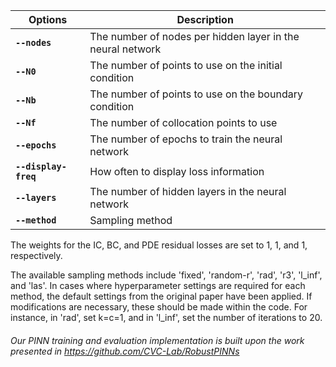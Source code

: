 | Options | Description|
|---|---|
|**`--nodes`**|      The number of nodes per hidden layer in the neural network|
|**`--N0`** |               The number of points to use on the initial condition|
|**`--Nb`** |               The number of points to use on the boundary condition|
|**`--Nf`** |             The number of collocation points to use||
|**`--epochs`**|       The number of epochs to train the neural network|
|**`--display-freq`**|  How often to display loss information|
|**`--layers`**| The number of hidden layers in the neural network|
|**`--method`**| Sampling method|

The weights for the IC, BC, and PDE residual losses are set to 1, 1, and 1, respectively.

The available sampling methods include 'fixed', 'random-r', 'rad', 'r3', 'l_inf', and 'las'. In cases where hyperparameter settings are required for each method, the default settings from the original paper have been applied. If modifications are necessary, these should be made within the code. For instance, in 'rad', set k=c=1, and in 'l_inf', set the number of iterations to 20.

###### Our PINN training and evaluation implementation is built upon the work presented in https://github.com/CVC-Lab/RobustPINNs

